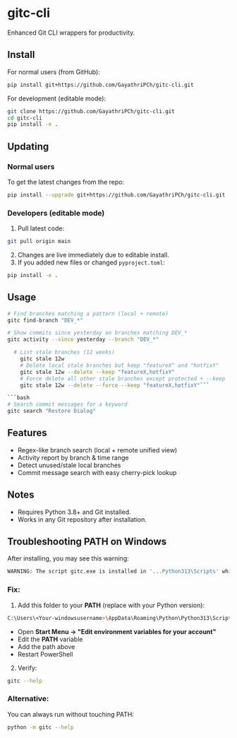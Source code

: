 # gitc-cli

Enhanced Git CLI wrappers for productivity.

## Install

For normal users (from GitHub):

```bash
pip install git+https://github.com/GayathriPCh/gitc-cli.git
```

For development (editable mode):

```bash
git clone https://github.com/GayathriPCh/gitc-cli.git
cd gitc-cli
pip install -e .
```

## Updating

### Normal users

To get the latest changes from the repo:

```bash
pip install --upgrade git+https://github.com/GayathriPCh/gitc-cli.git
```

### Developers (editable mode)

1. Pull latest code:

```bash
git pull origin main
```

2. Changes are live immediately due to editable install.
3. If you added new files or changed `pyproject.toml`:

```bash
pip install -e .
```

## Usage

```bash
# Find branches matching a pattern (local + remote)
gitc find-branch "DEV_*"
```

```bash
# Show commits since yesterday on branches matching DEV_*
gitc activity --since yesterday --branch "DEV_*"
```

```bash
  # List stale branches (12 weeks)
    gitc stale 12w
    # Delete local stale branches but keep "featureX" and "hotfixY"
    gitc stale 12w --delete --keep "featureX,hotfixY"
    # Force delete all other stale branches except protected + --keep
    gitc stale 12w --delete --force --keep "featureX,hotfixY"```

```bash
# Search commit messages for a keyword
gitc search "Restore Dialog"
```

## Features

* Regex-like branch search (local + remote unified view)
* Activity report by branch & time range
* Detect unused/stale local branches
* Commit message search with easy cherry-pick lookup

## Notes

* Requires Python 3.8+ and Git installed.
* Works in any Git repository after installation.

## Troubleshooting PATH on Windows

After installing, you may see this warning:

```bash
WARNING: The script gitc.exe is installed in '...Python313\Scripts' which is not on PATH.
```

### Fix:

1. Add this folder to your **PATH** (replace with your Python version):

```bash
C:\Users\<Your-windowsusername>\AppData\Roaming\Python\Python313\Scripts
```

* Open **Start Menu → "Edit environment variables for your account"**
* Edit the **PATH** variable
* Add the path above
* Restart PowerShell

2. Verify:

```bash
gitc --help
```

### Alternative:

You can always run without touching PATH:

```bash
python -m gitc --help
```
